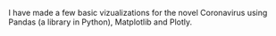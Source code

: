 I have made a few basic vizualizations for the novel Coronavirus using Pandas (a library in Python), Matplotlib and Plotly.
